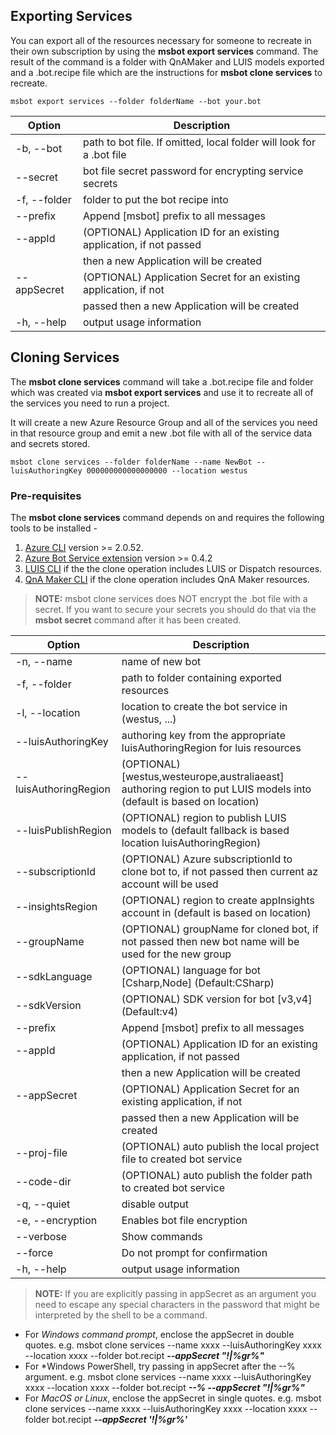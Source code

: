 ## Exporting Services

You can export all of the resources necessary for someone to recreate in their own
subscription by using the **msbot export services** command.  The result of the command is a folder with QnAMaker and LUIS models exported  
and a .bot.recipe file which are the instructions for **msbot clone services** to recreate.

```shell
msbot export services --folder folderName --bot your.bot 
```

| Option                | Description                                                           |
|-----------------------|-----------------------------------------------------------------------|                                       
| -b, --bot <path>      | path to bot file.  If omitted, local folder will look for a .bot file |
| --secret <secret>     | bot file secret password for encrypting service secrets               |
| -f, --folder <folder> | folder to put the bot recipe into                                     |
| --prefix              | Append [msbot] prefix to all messages                                 |
| --appId               | (OPTIONAL) Application ID for an existing application, if not passed  |
|                       | then a new Application will be created                                |
| --appSecret           | (OPTIONAL) Application Secret for an existing application, if not     |
|                       | passed then a new Application will be created                         |
| -h, --help            | output usage information                                              |

## Cloning Services

The **msbot clone services** command will take a .bot.recipe file and folder which was created via
**msbot export services** and use it to recreate all of the services you need to run a project.  

It will create a new Azure Resource Group and all of the services you need in that resource group
and emit a new .bot file with all of the service data and secrets stored.

```shell
msbot clone services --folder folderName --name NewBot --luisAuthoringKey 000000000000000000 --location westus 
```

### Pre-requisites
The **msbot clone services** command depends on and requires the following tools to be installed - 
1. [Azure CLI](https://docs.microsoft.com/en-us/cli/azure/install-azure-cli?view=azure-cli-latest) version >= 2.0.52.
2. [Azure Bot Service extension](https://github.com/Microsoft/botbuilder-tools/tree/master/AzureCli#installation) version >= 0.4.2
3. [LUIS CLI](https://github.com/Microsoft/botbuilder-tools/tree/master/packages/LUIS#installation) if the the clone operation includes LUIS or Dispatch resources.
4. [QnA Maker CLI](https://github.com/Microsoft/botbuilder-tools/tree/master/packages/QnAMaker#as-a-cli) if the clone operation includes QnA Maker resources.

> **NOTE:** msbot clone services does NOT encrypt the .bot file with a secret.  If you want to secure your 
> secrets you should do that via the **msbot secret** command after it has been created.


| Option                                      | Description                                                                                                          |
|---------------------------------------------|----------------------------------------------------------------------------------------------------------------------|
| -n, --name <name>                           | name of new bot                                                                                                      |
| -f, --folder <folder>                       | path to folder containing exported resources                                                                         |
| -l, --location <location>                   | location to create the bot service in (westus, ...)                                                                  |
| --luisAuthoringKey <luisAuthoringKey>       | authoring key from the appropriate luisAuthoringRegion for luis resources                                            |
| --luisAuthoringRegion <luisAuthoringRegion> | (OPTIONAL) [westus,westeurope,australiaeast] authoring region to put LUIS models into (default is based on location) |
| --luisPublishRegion <luisRegion>            | (OPTIONAL) region to publish LUIS models to (default fallback is based location luisAuthoringRegion)                 |
| --subscriptionId <subscriptionId>           | (OPTIONAL) Azure subscriptionId to clone bot to, if not passed then current az account will be used                  |
| --insightsRegion <insightsRegion>           | (OPTIONAL) region to create appInsights account in (default is based on location)                                    |
| --groupName <groupName>                     | (OPTIONAL) groupName for cloned bot, if not passed then new bot name will be used for the new group                  |
| --sdkLanguage <sdkLanguage>                 | (OPTIONAL) language for bot [Csharp,Node] (Default:CSharp)                                                           |
| --sdkVersion <sdkVersion>                   | (OPTIONAL) SDK version for bot [v3,v4] (Default:v4)                                                                  |
| --prefix                                    | Append [msbot] prefix to all messages                                  |
| --appId                                     | (OPTIONAL) Application ID for an existing application, if not passed                   |
|                                             | then a new Application will be created                                                 |
| --appSecret                                 | (OPTIONAL) Application Secret for an existing application, if not                      |
|                                             | passed then a new Application will be created                         |
| --proj-file                                 | (OPTIONAL) auto publish the local project file to created bot service |
| --code-dir <path>                           | (OPTIONAL) auto publish the folder path to created bot service        |
| -q, --quiet                                 | disable output                                                         |
| -e, --encryption                            | Enables bot file encryption                                                       |
| --verbose                                   | Show commands
| --force                                     | Do not prompt for confirmation
| -h, --help                                  | output usage information                                              |


> **NOTE:** If you are explicitly passing in appSecret as an argument you need to escape any special characters in the password that might be interpreted by the shell to be a command. 
- For *Windows command prompt*, enclose the appSecret in double quotes. e.g. 
msbot clone services --name xxxx --luisAuthoringKey xxxx --location xxxx --folder bot.recipt ***--appSecret "!|%gr%"***
- For *Windows PowerShell, try passing in appSecret after the --% argument. e.g. 
msbot clone services --name xxxx --luisAuthoringKey xxxx --location xxxx --folder bot.recipt ***--% --appSecret "!|%gr%"***
- For *MacOS or Linux*, enclose the appSecret in single quotes. e.g. 
msbot clone services --name xxxx --luisAuthoringKey xxxx --location xxxx --folder bot.recipt ***--appSecret '!|%gr%'***
